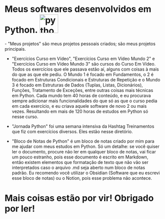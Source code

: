<h1>Meus softwares desenvolvidos em Python. <img src="https://skillicons.dev/icons?i=py" height="60" alt="python logo"></h1>
- "Meus projetos" são meus projetos pessoais criados; são meus projetos principais.

- "Exercícios Curso em Vídeo", "Exercícios Curso em Vídeo Mundo 2" e "Exercícios Curso em Vídeo Mundo 3" são cursos do Curso Em Vídeo. Todos os exercícios que ele passava estão aí, alguns com coisas à mais do que as que ele pediu. O
Mundo 1 é focado em Fundamentos, o 2 é focado em Estruturas Condicionais e Estruturas de Repetição e o Mundo 3 é focado em Estruturas de Dados (Tuplas, Listas, Dicionários), Funções, Tratamento de Exceções, entre outras coisas mais técnicas em Python. Cada mundo tem 40 horas de conteúdo, e eu procurava sempre adicionar mais funcionalidades do que só as que o curso pedia em cada exercício, e eu criava aquele software de novo 2 ou mais vezes. Resultando em mais de 120 horas de estudos em Python só nesse curso.

- "Jornada Python" foi uma semana intensiva da Hashtag Treinamentos que fiz com exercícios diversos. Eles estão nesse diretório.

- "Bloco de Notas de Python" é um bloco de notas criado por mim para me ajudar com meus estudos em Python. Só um detalhe: se você quiser ler o documento, procure não ler em qualquer bloco de notas, vai ficar um pouco estranho, pois esse documento é escrito em Markdown, então existem elementos que formatação de texto que não vão ser interpretados caso o arquivo .md seja aberto num bloco de notas padrão. Eu recomendo você utilizar o Obsidian (Software que eu escrevi esse bloco de notas) ou o Notion, pois esse problema não acontece.

<h1>Mais coisas estão por vir! Obrigado por ler!</h1>
